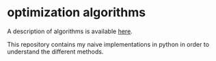 # optimization algorithms

A description of algorithms is available [here](http://fa.bianp.net/teaching/2018/COMP-652/).

This repository contains my naive implementations in python in order to understand the different methods.

